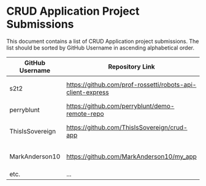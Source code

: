 # CRUD Application Project Submissions

This document contains a list of CRUD Application project submissions. The list should be sorted by GitHub Username in ascending alphabetical order.

**GitHub Username** | **Repository Link** | **Project Link**
--- | --- | ---
s2t2 | https://github.com/prof-rossetti/robots-api-client-express | https://desolate-hollows-92771.herokuapp.com/
perryblunt | https://github.com/perryblunt/demo-remote-repo | https://tranquil-taiga-10650.herokuapp.com
ThisIsSovereign | https://github.com/ThisIsSovereign/crud-app | https://gentle-chamber-63927.herokuapp.com/
MarkAnderson10 | https://github.com/MarkAnderson10/my_app | https://ancient-journey-28973.herokuapp.com/
etc. | ... | ...
